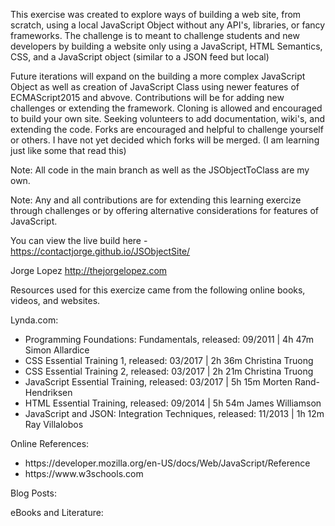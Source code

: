 This exercise was created to explore ways of building a web site, from scratch, using a local JavaScript Object without any API's, libraries, or fancy frameworks. The challenge is to meant to challenge students and new developers by building a website only using a JavaScript, HTML Semantics, CSS, and a JavaScript object (similar to a JSON feed but local)

Future iterations will expand on the building a more complex JavaScript Object as well as creation of JavaScript Class using newer features of ECMAScript2015 and abvove. Contributions will be for adding new challenges or extending the framework. Cloning is allowed and encouraged to build your own site. Seeking volunteers to add documentation, wiki's, and extending the code. Forks are encouraged and helpful to challenge yourself or others. I have not yet decided which forks will be merged. (I am learning just like some that read this)

Note: All code in the main branch as well as the JSObjectToClass are my own.

Note: Any and all contributions are for extending this learning exercize through challenges or by offering alternative considerations for features of JavaScript.

You can view the live build here - https://contactjorge.github.io/JSObjectSite/

Jorge Lopez
http://thejorgelopez.com


Resources used for this exercize came from the following online books, videos, and websites.

Lynda.com:
<ul>
<li> Programming Foundations: Fundamentals, released: 09/2011 | 4h 47m Simon Allardice
<li> CSS Essential Training 1, released: 03/2017 | 2h 36m Christina Truong
<li> CSS Essential Training 2, released: 03/2017 | 2h 21m Christina Truong
<li> JavaScript Essential Training, released: 03/2017 | 5h 15m Morten Rand-Hendriksen
<li> HTML Essential Training, released: 09/2014 | 5h 54m James Williamson
<li> JavaScript and JSON: Integration Techniques, released: 11/2013 | 1h 12m Ray Villalobos
</ul>

Online References:

<ul>
<li> https://developer.mozilla.org/en-US/docs/Web/JavaScript/Reference
<li> https://www.w3schools.com
</ul>

Blog Posts:

eBooks and Literature:
